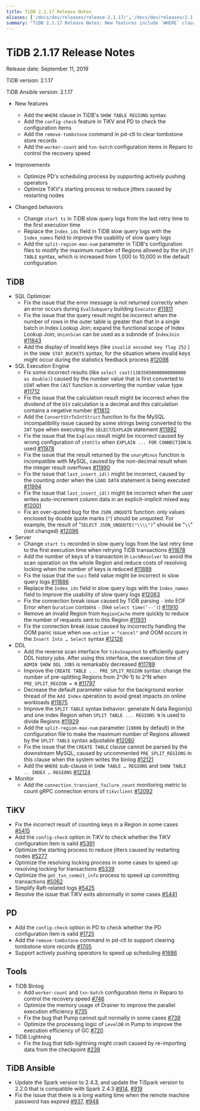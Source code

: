```yaml
---
title: TiDB 2.1.17 Release Notes
aliases: ['/docs/dev/releases/release-2.1.17/','/docs/dev/releases/2.1.17/']
summary: "TiDB 2.1.17 Release Notes: New features include `WHERE` clause in `SHOW TABLE REGIONS`, `config-check` feature in TiKV and PD, `remove-tombstone` command in pd-ctl, and `worker-count` and `txn-batch` configuration items in Reparo. Improvements in PD's scheduling process and TiKV's starting process. Changed behaviors in TiDB slow query logs and configuration files. Fixes and optimizations in SQL Optimizer, SQL Execution Engine, Server, DDL, Monitor, TiKV, PD, TiDB Binlog, TiDB Lightning, and TiDB Ansible."
---
```


# TiDB 2.1.17 Release Notes

Release date: September 11, 2019

TiDB version: 2.1.17

TiDB Ansible version: 2.1.17

+ New features
    - Add the `WHERE` clause in TiDB's `SHOW TABLE REGIONS` syntax
    - Add the `config-check` feature in TiKV and PD to check the configuration items
    - Add the `remove-tombstone` command in pd-ctl to clear tombstone store records
    - Add the `worker-count` and `txn-batch` configuration items in Reparo to control the recovery speed

+ Improvements
    - Optimize PD's scheduling process by supporting actively pushing operators
    - Optimize TiKV's starting process to reduce jitters caused by restarting nodes

+ Changed behaviors
    - Change `start ts` in TiDB slow query logs from the last retry time to the first execution time
    - Replace the `Index_ids` field in TiDB slow query logs with the `Index_names` field to improve the usability of slow query logs
    - Add the `split-region-max-num` parameter in TiDB's configuration files to modify the maximum number of Regions allowed by the `SPLIT TABLE` syntax, which is increased from 1,000 to 10,000 in the default configuration

## TiDB

+ SQL Optimizer
    - Fix the issue that the error message is not returned correctly when an error occurs during `EvalSubquery` building `Executor` [#11811](https://github.com/pingcap/tidb/pull/11811)
    - Fix the issue that the query result might be incorrect when the number of rows in the outer table is greater than that in a single batch in Index Lookup Join; expand the functional scope of Index Lookup Join; `UnionScan` can be used as a subnode of `IndexJoin` [#11843](https://github.com/pingcap/tidb/pull/11843)
    - Add the display of invalid keys (like `invalid encoded key flag 252` ) in the `SHOW STAT_BUCKETS` syntax, for the situation where invalid keys might occur during the statistics feedback process [#12098](https://github.com/pingcap/tidb/pull/12098)
+ SQL Execution Engine
    - Fix some incorrect results (like `select cast(13835058000000000000 as double)`) caused by the number value that is first converted to `UINT` when the `CAST` function is converting the number value type [#11712](https://github.com/pingcap/tidb/pull/11712)
    - Fix the issue that the calculation result might be incorrect when the dividend of the `DIV` calculation is a decimal and this calculation contains a negative number [#11812](https://github.com/pingcap/tidb/pull/11812)
    - Add the `ConvertStrToIntStrict` function to fix the MySQL incompatibility issue caused by some strings being converted to the `INT` type when executing the `SELECT`/`EXPLAIN` statement [#11892](https://github.com/pingcap/tidb/pull/11892)
    - Fix the issue that the `Explain` result might be incorrect caused by wrong configuration of `stmtCtx` when `EXPLAIN ... FOR CONNECTION` is used [#11978](https://github.com/pingcap/tidb/pull/11978)
    - Fix the issue that the result returned by the `unaryMinus` function is incompatible with MySQL, caused by the non-decimal result when the integer result overflows [#11990](https://github.com/pingcap/tidb/pull/11990)
    - Fix the issue that `last_insert_id()` might be incorrect, caused by the counting order when the `LOAD DATA` statement is being executed [#11994](https://github.com/pingcap/tidb/pull/11994)
    - Fix the issue that `last_insert_id()` might be incorrect when the user writes auto-increment column data in an explicit-implicit mixed way [#12001](https://github.com/pingcap/tidb/pull/12001)
    - Fix an over-quoted bug for the `JSON_UNQUOTE` function: only values enclosed by double quote marks (`"`) should be unquoted. For example, the result of "`SELECT JSON_UNQUOTE("\\\\")`" should be "`\\`" (not changed) [#12096](https://github.com/pingcap/tidb/pull/12096)
+ Server
    - Change `start ts` recorded in slow query logs from the last retry time to the first execution time when retrying TiDB transactions [#11878](https://github.com/pingcap/tidb/pull/11878)
    - Add the number of keys of a transaction in `LockResolver` to avoid the scan operation on the whole Region and reduce costs of resolving locking when the number of keys is reduced [#11889](https://github.com/pingcap/tidb/pull/11889)
    - Fix the issue that the `succ` field value might be incorrect in slow query logs [#11886](https://github.com/pingcap/tidb/pull/11886)
    - Replace the `Index_ids` field in slow query logs with the `Index_names` field to improve the usability of slow query logs [#12063](https://github.com/pingcap/tidb/pull/12063)
    - Fix the connection break issue caused by TiDB parsing `-` into EOF Error when `Duration` contains `-` (like `select time(‘--')`) [#11910](https://github.com/pingcap/tidb/pull/11910)
    - Remove an invalid Region from `RegionCache` more quickly to reduce the number of requests sent to this Region [#11931](https://github.com/pingcap/tidb/pull/11931)
    - Fix the connection break issue caused by incorrectly handling the OOM panic issue when `oom-action = "cancel"` and OOM occurs in the `Insert Into … Select` syntax [#12126](https://github.com/pingcap/tidb/pull/12126)
+ DDL
    - Add the reverse scan interface for `tikvSnapshot` to efficiently query DDL history jobs. After using this interface, the execution time of `ADMIN SHOW DDL JOBS` is remarkably decreased [#11789](https://github.com/pingcap/tidb/pull/11789)
    - Improve the `CREATE TABLE ... PRE_SPLIT_REGION` syntax: change the number of pre-splitting Regions from 2^(N-1) to 2^N when `PRE_SPLIT_REGION = N` [#11797](https://github.com/pingcap/tidb/pull/11797/files)
    - Decrease the default parameter value for the background worker thread of the `Add Index` operation to avoid great impacts on online workloads [#11875](https://github.com/pingcap/tidb/pull/11875)
    - Improve the `SPLIT TABLE` syntax behavior: generate N data Region(s) and one index Region when `SPLIT TABLE ... REGIONS N` is used to divide Regions [#11929](https://github.com/pingcap/tidb/pull/11929)
    - Add the `split-region-max-num` parameter (`10000` by default) in the configuration file to make the maximum number of Regions allowed by the `SPLIT TABLE` syntax adjustable [#12080](https://github.com/pingcap/tidb/pull/12080)
    - Fix the issue that the `CREATE TABLE` clause cannot be parsed by the downstream MySQL, caused by uncommented `PRE_SPLIT_REGIONS` in this clause when the system writes the binlog [#12121](https://github.com/pingcap/tidb/pull/12121)
    - Add the `WHERE` sub-clause in `SHOW TABLE … REGIONS` and `SHOW TABLE .. INDEX … REGIONS` [#12124](https://github.com/pingcap/tidb/pull/12124)
+ Monitor
    - Add the `connection_transient_failure_count` monitoring metric to count gRPC connection errors of `tikvclient` [#12092](https://github.com/pingcap/tidb/pull/12092)

## TiKV

- Fix the incorrect result of counting keys in a Region in some cases [#5415](https://github.com/tikv/tikv/pull/5415)
- Add the `config-check` option in TiKV to check whether the TiKV configuration item is valid [#5391](https://github.com/tikv/tikv/pull/5391)
- Optimize the starting process to reduce jitters caused by restarting nodes [#5277](https://github.com/tikv/tikv/pull/5277)
- Optimize the resolving locking process in some cases to speed up resolving locking for transactions [#5339](https://github.com/tikv/tikv/pull/5339)
- Optimize the `get_txn_commit_info` process to speed up committing transactions [#5062](https://github.com/tikv/tikv/pull/5062)
- Simplify Raft-related logs [#5425](https://github.com/tikv/tikv/pull/5425)
- Resolve the issue that TiKV exits abnormally in some cases [#5441](https://github.com/tikv/tikv/pull/5441)

## PD

- Add the `config-check` option in PD to check whether the PD configuration item is valid [#1725](https://github.com/pingcap/pd/pull/1725)
- Add the `remove-tombstone` command in pd-ctl to support clearing tombstone store records [#1705](https://github.com/pingcap/pd/pull/1705)
- Support actively pushing operators to speed up scheduling [#1686](https://github.com/pingcap/pd/pull/1686)

## Tools

+ TiDB Binlog
    - Add `worker-count` and `txn-batch` configuration items in Reparo to control the recovery speed [#746](https://github.com/pingcap/tidb-binlog/pull/746)
    - Optimize the memory usage of Drainer to improve the parallel execution efficiency [#735](https://github.com/pingcap/tidb-binlog/pull/735)
    - Fix the bug that Pump cannot quit normally in some cases [#739](https://github.com/pingcap/tidb-binlog/pull/739)
    - Optimize the processing logic of `LevelDB` in Pump to improve the execution efficiency of GC [#720](https://github.com/pingcap/tidb-binlog/pull/720)
+ TiDB Lightning
    - Fix the bug that tidb-lightning might crash caused by re-importing data from the checkpoint [#239](https://github.com/pingcap/tidb-lightning/pull/239)

## TiDB Ansible

- Update the Spark version to 2.4.3, and update the TiSpark version to 2.2.0 that is compatible with Spark 2.4.3 [#914](https://github.com/pingcap/tidb-ansible/pull/914), [#919](https://github.com/pingcap/tidb-ansible/pull/927)
- Fix the issue that there is a long waiting time when the remote machine password has expired [#937](https://github.com/pingcap/tidb-ansible/pull/937), [#948](https://github.com/pingcap/tidb-ansible/pull/948)
